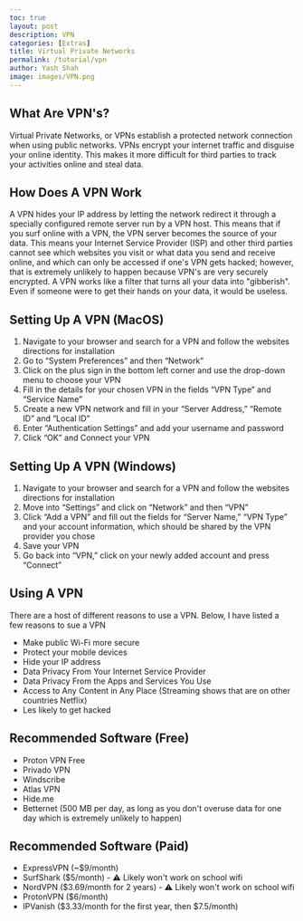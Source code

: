 ```yaml
---
toc: true
layout: post
description: VPN
categories: [Extras]
title: Virtual Private Networks
permalink: /tutorial/vpn
author: Yash Shah
image: images/VPN.png
---
```


## What Are VPN's?

Virtual Private Networks, or VPNs establish a protected network connection when using public networks. VPNs encrypt your internet traffic and disguise your online identity. This makes it more difficult for third parties to track your activities online and steal data.

## How Does A VPN Work

A VPN hides your IP address by letting the network redirect it through a specially configured remote server run by a VPN host. This means that if you surf online with a VPN, the VPN server becomes the source of your data. This means your Internet Service Provider (ISP) and other third parties cannot see which websites you visit or what data you send and receive online, and which can only be accessed if one's VPN gets hacked; however, that is extremely unlikely to happen because VPN's are very securely encrypted. A VPN works like a filter that turns all your data into "gibberish". Even if someone were to get their hands on your data, it would be useless.

## Setting Up A VPN (MacOS)

1. Navigate to your browser and search for a VPN and follow the websites directions for installation
2. Go to “System Preferences” and then “Network”
3. Click on the plus sign in the bottom left corner and use the drop-down menu to choose your VPN
4. Fill in the details for your chosen VPN in the fields “VPN Type” and “Service Name”
5. Create a new VPN network and fill in your “Server Address,” “Remote ID” and “Local ID”
6. Enter “Authentication Settings” and add your username and password
7. Click “OK” and Connect your VPN

## Setting Up A VPN (Windows)

1. Navigate to your browser and search for a VPN and follow the websites directions for installation
2. Move into “Settings” and click on “Network” and then “VPN”
3. Click “Add a VPN” and fill out the fields for “Server Name,” “VPN Type” and your account information, which should be shared by the VPN provider you chose
4. Save your VPN
5. Go back into “VPN,” click on your newly added account and press “Connect”

## Using A VPN

There are a host of different reasons to use a VPN. Below, I have listed a few reasons to sue a VPN

- Make public Wi-Fi more secure
- Protect your mobile devices
- Hide your IP address
- Data Privacy From Your Internet Service Provider
- Data Privacy From the Apps and Services You Use
- Access to Any Content in Any Place (Streaming shows that are on other countries Netflix)
- Les likely to get hacked

## Recommended Software (Free)

- Proton VPN Free
- Privado VPN
- Windscribe
- Atlas VPN
- Hide.me
- Betternet (500 MB per day, as long as you don't overuse data for one day which is extremely unlikely to happen)

## Recommended Software (Paid)

- ExpressVPN (~$9/month)
- SurfShark ($5/month) - :warning: Likely won't work on school wifi
- NordVPN ($3.69/month for 2 years) - :warning: Likely won't work on school wifi
- ProtonVPN ($6/month)
- IPVanish ($3.33/month for the first year, then $7.5/month)
